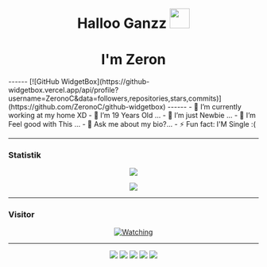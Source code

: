 <h1 align="center"> Halloo Ganzz <img src="https://user-images.githubusercontent.com/1303154/88677602-1635ba80-d120-11ea-84d8-d263ba5fc3c0.gif" width="40px" alt=""><br></h1>
<h1 align="center"> I'm Zeron </h1>
------
[![GitHub WidgetBox](https://github-widgetbox.vercel.app/api/profile?username=ZeronoC&data=followers,repositories,stars,commits)](https://github.com/ZeronoC/github-widgetbox)
------
- 🔭 I’m currently working at my home XD
- 🌱 I’m 19 Years Old ...
- 👯 I’m just Newbie ...
- 🤔 I’m Feel good with This ...
- 💬 Ask me about my bio?...
- ⚡ Fun fact: I'M Single :(

------
### Statistik

<p align="center"><a href="https://github.com/ZeronoC"><img src="https://github-readme-stats.vercel.app/api?username=ZeronoC&show_icons=true&theme=radical"></a></p>
<p align="center"><a href="https://github.com/ZeronoC"><img src="https://github-readme-stats.vercel.app/api/top-langs/?username=ZeronoC&theme=radical&layout=compact"></a></p> 

------
### Visitor 
<p align="center">
  <a href="https://komarev.com/ghpvc/?username=ZeronoC&color=blue&style=flat-square&label=Pengunjung"><img title="Watching" src="https://komarev.com/ghpvc/?username=ZeronoC&color=blue&style=flat-square&label=Pengunjung"></a>
</p>

------
<p align="center">
      <img src="https://img.shields.io/badge/Sublime%20Text-gray?&logo=Sublime-Text" />
    <img src="https://img.shields.io/badge/OS-Linux-blue?&logo=Linux" />
    <img src="https://img.shields.io/badge/OS-Windows-blue?&logo=Windows" />
    <img src="https://img.shields.io/badge/IDE-Xcode-blue?&logo=xcode" />
    <img src="https://img.shields.io/badge/Text%20Editor-Visual%20Studio%20Code-blue?&logo=visual%20studio%20code&logoColor=blue" />

</p>
